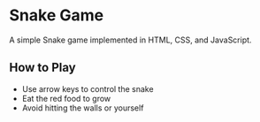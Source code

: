 # Snake Game

A simple Snake game implemented in HTML, CSS, and JavaScript.

## How to Play
- Use arrow keys to control the snake
- Eat the red food to grow
- Avoid hitting the walls or yourself